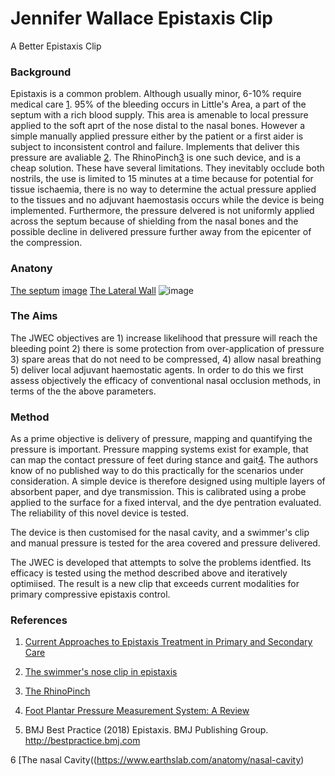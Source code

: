 # Jennifer Wallace Epistaxis Clip
A Better Epistaxis Clip

### Background

Epistaxis is a common problem.  Although usually minor, 6-10% require medical care [1](https://www.ncbi.nlm.nih.gov/pmc/articles/PMC5778404/).  95% of the bleeding occurs in Little's Area, a part of the septum with a rich blood supply.  This area is amenable to local pressure applied to the soft aprt of the nose distal to the nasal bones.  However a simple manually applied pressure either by the patient or a first aider is subject to inconsistent control and failure.   Implements that deliver this pressure are avaliable [2](https://emj.bmj.com/content/emermed/13/2/134.full.pdf).  The RhinoPinch[3](https://mdti.co.uk/rhinopinch-nasal-clip) is one such device, and is a cheap solution. These have several limitations. They inevitably occlude both nostrils, the use is limited to 15 minutes at a time because for potential for tissue ischaemia, there is no way to determine the actual pressure applied to the tissues and no adjuvant haemostasis occurs while the device is being implemented. Furthermore, the pressure delvered is not uniformly applied across the septum because of  shielding from the nasal bones and the possible decline in delivered pressure further away from the epicenter of the compression.  

### Anatony

[The septum](https://www.earthslab.com/anatomy/nasal-cavity/#content-medial-wall)
[image](https://user-images.githubusercontent.com/82781139/140964446-53ad0db9-c6f6-4488-ba9b-c0db4285d2a7.png)
[The Lateral Wall](https://www.earthslab.com/anatomy/nasal-cavity/#content-lateral-wall)
![image](https://user-images.githubusercontent.com/82781139/140964609-7237c556-ceae-4fed-9580-83a16c21d2fc.png)


### The Aims

The JWEC objectives are 1) increase likelihood that pressure will reach the bleeding point 2) there is some protection from over-application of pressure 3) spare areas that do not need to be compressed, 4) allow nasal breathing 5) deliver local adjuvant haemostatic agents.  In order to do this we first assess objectively the efficacy of conventional nasal occlusion methods, in terms of the the above parameters.

### Method
As a prime objective is delivery of pressure, mapping and quantifying the pressure is important.  Pressure mapping systems exist for example, that can map the contact pressure of feet during stance and gait[4](https://www.ncbi.nlm.nih.gov/pmc/articles/PMC3444133/).  The authors know of no published way to do this practically for the scenarios under consideration.   A simple device is therefore designed using multiple layers of absorbent paper, and dye transmission.  This is calibrated using a probe applied to the surface for a fixed interval, and the dye pentration evaluated.  The reliability of this novel device is tested.

The device is then customised for the nasal cavity, and a swimmer's clip and manual pressure is tested for the area covered and pressure delivered. 

The JWEC is developed that attempts to solve the problems identfied. Its efficacy is tested using the method described above and iteratively optimiised.  The result is a new clip that exceeds current modalities for primary compressive epistaxis control.


 

### References


1. [Current Approaches to Epistaxis Treatment in Primary and Secondary Care](https://www.ncbi.nlm.nih.gov/pmc/articles/PMC5778404/)

2. [The swimmer's nose clip in epistaxis](https://emj.bmj.com/content/emermed/13/2/134.full.pdf)

3. [The RhinoPinch](https://mdti.co.uk/rhinopinch-nasal-clip)

4. [Foot Plantar Pressure Measurement System: A Review](https://www.ncbi.nlm.nih.gov/pmc/articles/PMC3444133/)

3. BMJ Best Practice (2018) Epistaxis. BMJ Publishing Group. http://bestpractice.bmj.com

6 [The nasal Cavity((https://www.earthslab.com/anatomy/nasal-cavity)

